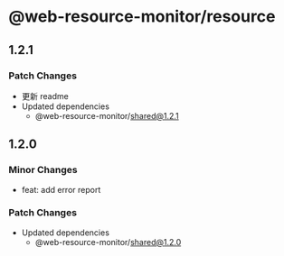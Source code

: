 # @web-resource-monitor/resource

## 1.2.1

### Patch Changes

- 更新 readme
- Updated dependencies
  - @web-resource-monitor/shared@1.2.1

## 1.2.0

### Minor Changes

- feat: add error report

### Patch Changes

- Updated dependencies
  - @web-resource-monitor/shared@1.2.0
